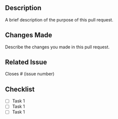 ## Description

A brief description of the purpose of this pull request.

## Changes Made

Describe the changes you made in this pull request.

## Related Issue

Closes # (issue number)

## Checklist

- [ ] Task 1
- [ ] Task 1
- [ ] Task 1
